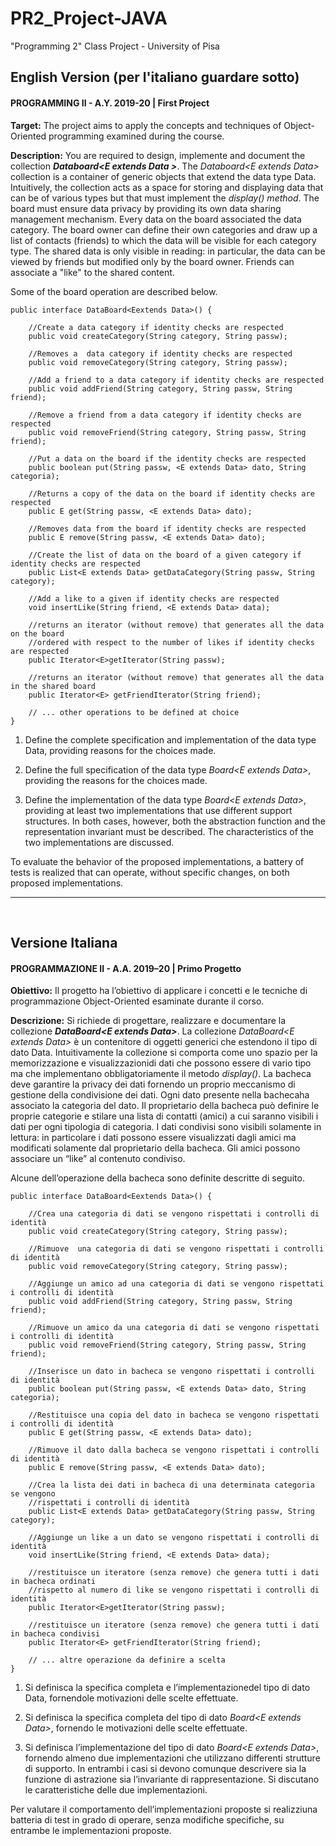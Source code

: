 # PR2_Project-JAVA
"Programming 2" Class Project - University of Pisa

## English Version (per l'italiano guardare sotto)
#### PROGRAMMING II - A.Y. 2019-20 | First Project

**Target:** The project aims to apply the concepts and techniques of Object-Oriented programming examined during the course.

**Description:** You are required to design, implemente and document the collection ***Databoard\<E extends Data >***. The *Databoard\<E extends Data\>* collection is a container of generic objects that extend the data type Data.
Intuitively, the collection acts as a space for storing and displaying data that can be of various types but that must implement the *display() method*.
The board must ensure data privacy by providing its own data sharing management mechanism. Every data on the board associated the data category.
The board owner can define their own categories and draw up a list of contacts (friends) to which the data will be visible for each category type.
The shared data is only visible in reading: in particular, the data can be viewed by friends but modified only by the board owner.
Friends can associate a "like" to the shared content.

Some of the board operation are described below.

    public interface DataBoard<Eextends Data>() {  
    
        //Create a data category if identity checks are respected    
        public void createCategory(String category, String passw);  
    
        //Removes a  data category if identity checks are respected  
        public void removeCategory(String category, String passw);  
        
        //Add a friend to a data category if identity checks are respected  
        public void addFriend(String category, String passw, String friend);  
        
        //Remove a friend from a data category if identity checks are respected 
        public void removeFriend(String category, String passw, String friend);  
        
        //Put a data on the board if the identity checks are respected
        public boolean put(String passw, <E extends Data> dato, String categoria);  
        
        //Returns a copy of the data on the board if identity checks are respected  
        public E get(String passw, <E extends Data> dato);  
        
        //Removes data from the board if identity checks are respected  
        public E remove(String passw, <E extends Data> dato);  
        
        //Create the list of data on the board of a given category if identity checks are respected
        public List<E extends Data> getDataCategory(String passw, String category);
        
        //Add a like to a given if identity checks are respected
        void insertLike(String friend, <E extends Data> data);
        
        //returns an iterator (without remove) that generates all the data on the board 
        //ordered with respect to the number of likes if identity checks are respected
        public Iterator<E>getIterator(String passw);
        
        //returns an iterator (without remove) that generates all the data in the shared board  
        public Iterator<E> getFriendIterator(String friend);
        
        // ... other operations to be defined at choice
    }
    
1. Define the complete specification and implementation of the data type Data, providing reasons for the choices made.

2. Define the full specification of the data type *Board\<E extends Data\>*, providing the reasons for the choices made.
    
3. Define the implementation of the data type *Board\<E extends Data\>*, providing at least two implementations that use different support structures. In both cases, however, both the abstraction function and the representation invariant must be described. The characteristics of the two implementations are discussed.
    
To evaluate the behavior of the proposed implementations, a battery of tests is realized that can operate, without specific changes, on both proposed implementations.
<hr><br>


## Versione Italiana
#### PROGRAMMAZIONE II - A.A. 2019–20 | Primo Progetto

**Obiettivo:** Il progetto ha l’obiettivo di applicare i concetti e le tecniche di programmazione Object-Oriented esaminate durante il corso. 

**Descrizione:** Si richiede di progettare, realizzare e documentare la collezione ***DataBoard\<E extends Data\>***. La collezione *DataBoard\<E extends  Data\>* è un  contenitore  di oggetti generici  che  estendono  il  tipo  di  dato  Data. 
Intuitivamente la collezione si comporta come uno spazio per la memorizzazione e visualizzazionidi dati che possono essere di vario tipo ma che implementano obbligatoriamente il metodo *display()*. 
La bacheca deve garantire la privacy dei dati fornendo un proprio meccanismo di gestione della condivisione dei dati. Ogni dato presente nella bachecaha associato la categoria del dato. 
Il proprietario della bacheca può definire le proprie categorie e stilare una lista di contatti (amici) a cui saranno visibili i dati per ogni tipologia di categoria. 
I dati condivisi sono visibili solamente in lettura: in particolare i dati possono essere visualizzati dagli amici ma modificati solamente dal proprietario della bacheca. 
Gli amici possono associare un “like” al contenuto condiviso. 

Alcune dell’operazione della bacheca sono definite descritte di seguito.

    public interface DataBoard<Eextends Data>() {  
    
        //Crea una categoria di dati se vengono rispettati i controlli di identità  
        public void createCategory(String category, String passw);  
    
        //Rimuove  una categoria di dati se vengono rispettati i controlli di identità
        public void removeCategory(String category, String passw);  
        
        //Aggiunge un amico ad una categoria di dati se vengono rispettati i controlli di identità
        public void addFriend(String category, String passw, String friend);  
        
        //Rimuove un amico da una categoria di dati se vengono rispettati i controlli di identità
        public void removeFriend(String category, String passw, String friend);  
        
        //Inserisce un dato in bacheca se vengono rispettati i controlli di identità
        public boolean put(String passw, <E extends Data> dato, String categoria);  
        
        //Restituisce una copia del dato in bacheca se vengono rispettati i controlli di identità
        public E get(String passw, <E extends Data> dato);  
        
        //Rimuove il dato dalla bacheca se vengono rispettati i controlli di identità
        public E remove(String passw, <E extends Data> dato);  
        
        //Crea la lista dei dati in bacheca di una determinata categoria se vengono  
        //rispettati i controlli di identità
        public List<E extends Data> getDataCategory(String passw, String category);
        
        //Aggiunge un like a un dato se vengono rispettati i controlli di identità
        void insertLike(String friend, <E extends Data> data);
        
        //restituisce un iteratore (senza remove) che genera tutti i dati in bacheca ordinati  
        //rispetto al numero di like se vengono rispettati i controlli di identità
        public Iterator<E>getIterator(String passw);
        
        //restituisce un iteratore (senza remove) che genera tutti i dati in bacheca condivisi 
        public Iterator<E> getFriendIterator(String friend);
        
        // ... altre operazione da definire a scelta
    }
    
1. Si definisca la specifica completa e l’implementazionedel tipo di dato Data, fornendole motivazioni delle scelte effettuate.

2. Si definisca la specifica completa del tipo di dato *Board\<E extends Data\>*, fornendo le motivazioni delle scelte effettuate.

3. Si definisca l’implementazione del tipo di dato *Board\<E extends Data\>*, fornendo almeno due implementazioni che utilizzano differenti strutture di supporto. In entrambi i casi si devono comunque descrivere sia la funzione di astrazione sia l’invariante di rappresentazione. Si discutano le caratteristiche delle due implementazioni.

Per valutare il comportamento dell’implementazioni proposte si realizziuna batteria di test in grado di operare, senza modifiche specifiche, su entrambe le implementazioni proposte.
